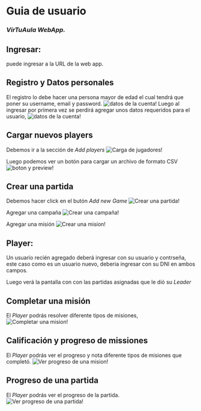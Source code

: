 # Guia de usuario

### _VirTuAula WebApp._

## Ingresar: 
puede ingresar a la URL de la web app.

## Registro y Datos personales
El registro lo debe hacer una persona mayor de edad el cual tendrá que poner su username, email y password.
![datos de la cuenta!](https://media.discordapp.net/attachments/828784442293485578/908830644128321556/unknown.png?width=964&height=473)
Luego al ingresar por primera vez se perdirá agregar unos datos requeridos para el usuario,
![datos de la cuenta!](https://media.discordapp.net/attachments/828784442293485578/908831574500454421/unknown.png?width=968&height=473)

## Cargar nuevos players
Debemos ir a la sección de *Add players*
![Carga de jugadores!](https://media.discordapp.net/attachments/828784442293485578/908830644128321556/unknown.png?width=964&height=473)

Luego podemos ver un botón para cargar un archivo de formato CSV 
![boton y preview!](https://media.discordapp.net/attachments/828784442293485578/908831152427651082/unknown.png?width=972&height=473)

## Crear una partida
Debemos hacer click en el butón *Add new Game*
![Crear una partida!](https://media.discordapp.net/attachments/828784442293485578/908830875138031646/unknown.png?width=970&height=473)

Agregar una campaña
![Crear una campaña!](https://media.discordapp.net/attachments/828784442293485578/908830959581929513/unknown.png?width=968&height=473)

Agregar una misión
![Crear una mision!](https://media.discordapp.net/attachments/828784442293485578/908831040569737307/unknown.png?width=966&height=473)

## Player:
Un usuario recién agregado deberá ingresar con su usuario y contrseña, este caso como es un usuario nuevo, deberia ingresar con su DNI en ambos campos.

Luego verá la pantalla con con las partidas asignadas que le dió su *Leader*

## Completar una misión
El *Player* podrás resolver diferente tipos de misiones,
![Completar una mision!](https://media.discordapp.net/attachments/828784442293485578/908831355180302356/unknown.png?width=974&height=473)

## Calificación y progreso de missiones
El *Player* podrás ver el progreso y nota diferente tipos de misiones que completó.
![Ver progreso de una mision!](https://media.discordapp.net/attachments/828784442293485578/908831305637183538/unknown.png?width=968&height=473)

## Progreso de una partida
El *Player* podrás ver el progreso de la partida.
![Ver progreso de una partida!](https://media.discordapp.net/attachments/828784442293485578/908831239643996210/unknown.png?width=970&height=473)